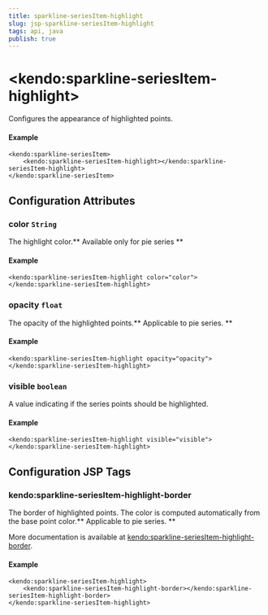 ```yaml
---
title: sparkline-seriesItem-highlight
slug: jsp-sparkline-seriesItem-highlight
tags: api, java
publish: true
---
```


# \<kendo:sparkline-seriesItem-highlight\>

Configures the appearance of highlighted points.

#### Example
    <kendo:sparkline-seriesItem>
        <kendo:sparkline-seriesItem-highlight></kendo:sparkline-seriesItem-highlight>
    </kendo:sparkline-seriesItem>

## Configuration Attributes

### color `String`

The highlight color.** Available only for pie series **

#### Example
    <kendo:sparkline-seriesItem-highlight color="color">
    </kendo:sparkline-seriesItem-highlight>

### opacity `float`

The opacity of the highlighted points.** Applicable to pie series. **

#### Example
    <kendo:sparkline-seriesItem-highlight opacity="opacity">
    </kendo:sparkline-seriesItem-highlight>

### visible `boolean`

A value indicating if the series points should be highlighted.

#### Example
    <kendo:sparkline-seriesItem-highlight visible="visible">
    </kendo:sparkline-seriesItem-highlight>


##  Configuration JSP Tags

### kendo:sparkline-seriesItem-highlight-border

The border of highlighted points. The color is computed automatically from the base point color.** Applicable to pie series. **

More documentation is available at [kendo:sparkline-seriesItem-highlight-border](sparkline/seriesitem-highlight-border).

#### Example

    <kendo:sparkline-seriesItem-highlight>
        <kendo:sparkline-seriesItem-highlight-border></kendo:sparkline-seriesItem-highlight-border>
    </kendo:sparkline-seriesItem-highlight>

